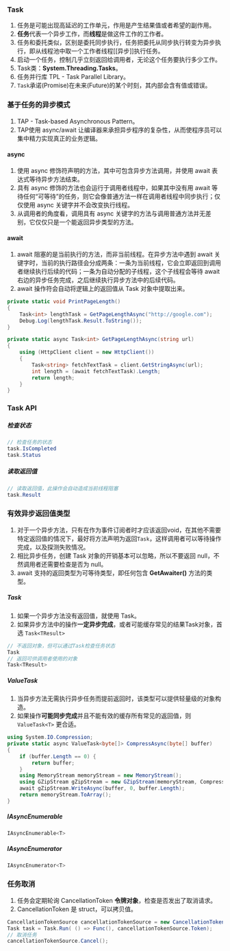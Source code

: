 ### Task

1. 任务是可能出现高延迟的工作单元，作用是产生结果值或者希望的副作用。
2. **任务**代表一个异步工作，而**线程**是做这件工作的工作者。
3. 任务和委托类似，区别是委托同步执行，任务把委托从同步执行转变为异步执行，即从线程池中取一个工作者线程[[异步]]执行任务。
4. 启动一个任务，控制几乎立刻返回给调用者，无论这个任务要执行多少工作。
5. Task类：**System.Threading.Tasks**。
6. 任务并行库 TPL  -  Task Parallel Library。
7. `Task`承诺(Promise)在未来(Future)的某个时刻，其内部会含有值或错误。


### 基于任务的异步模式

1. TAP - Task-based Asynchronous Pattern。
2. TAP使用 async/await 让编译器来承担异步程序的复杂性，从而使程序员可以集中精力实现真正的业务逻辑。

#### async

1. 使用 async 修饰符声明的方法，其中可包含异步方法调用，并使用 await 表达式等待异步方法结束。
2. 具有 async 修饰的方法也会运行于调用者线程中，如果其中没有用 await 等待任何“可等待”的任务，则它会像普通方法一样在调用者线程中同步执行；仅仅使用 async 关键字并不会改变执行线程。
3. 从调用者的角度看，调用具有 async 关键字的方法与调用普通方法并无差别，它仅仅只是一个能返回异步类型的方法。

#### await

1. await 阻塞的是当前执行的方法，而非当前线程。在异步方法中遇到 await 关键字时，当前的执行路径会分成两条：一条为当前线程，它会立即返回到调用者继续执行后续的代码；一条为自动分配的子线程，这个子线程会等待 await 右边的异步任务完成，之后继续执行异步方法中的后续代码。
2. await 操作符会自动将逻辑上的返回值从 Task 对象中提取出来。

```cs
private static void PrintPageLength()
{
    Task<int> lengthTask = GetPageLengthAsync("http://google.com");
    Debug.Log(lengthTask.Result.ToString());
}

private static async Task<int> GetPageLengthAsync(string url)
{
    using (HttpClient client = new HttpClient())
    {
        Task<string> fetchTextTask = client.GetStringAsync(url);
        int length = (await fetchTextTask).Length;  
        return length;
    }
}
```


### Task API

##### 检查状态

```cs
// 检查任务的状态
task.IsCompleted
task.Status
```

##### 读取返回值

```cs
// 读取返回值，此操作会自动造成当前线程阻塞
task.Result
```

### 有效异步返回值类型

1. 对于一个异步方法，只有在作为事件订阅者时才应该返回void，在其他不需要特定返回值的情况下，最好将方法声明为返回`Task`，这样调用者可以等待操作完成，以及探测失败情况。
2. 相比异步任务，创建 Task 对象的开销基本可以忽略，所以不要返回 null，不然调用者还需要检查是否为 null。
3. await 支持的返回类型为可等待类型，即任何包含 **GetAwaiter()** 方法的类型。

##### Task

1. 如果一个异步方法没有返回值，就使用 Task。
2. 如果异步方法中的操作**一定异步完成**，或者可能缓存常见的结果Task对象，首选 `Task<TResult>`


```cs
// 不返回对象，但可以通过Task检查任务状态
Task
// 返回可供调用者使用的对象
Task<TResult>
```

##### ValueTask

1. 当异步方法无需执行异步任务而提前返回时，该类型可以提供轻量级的对象构造。
2. 如果操作**可能同步完成**并且不能有效的缓存所有常见的返回值，则`ValueTask<T>` 更合适。

```cs
using System.IO.Compression;
private static async ValueTask<byte[]> CompressAsync(byte[] buffer)
{
    if (buffer.Length == 0) {
        return buffer;
    }
    using MemoryStream memoryStream = new MemoryStream();
    using GZipStream gZipStream = new GZipStream(memoryStream, CompressionMode.Compress);)
    await gZipStream.WriteAsync(buffer, 0, buffer.Length);
    return memoryStream.ToArray();
}
```

##### IAsyncEnumerable

```cs
IAsyncEnumerable<T>
```

##### IAsyncEnumerator

```cs
IAsyncEnumerator<T>
```





### 任务取消

1. 任务会定期轮询 CancellationToken **令牌对象**，检查是否发出了取消请求。
2. CancellationToken 是 struct，可以拷贝值。

```cs
CancellationTokenSource cancellationTokenSource = new CancellationTokenSource();
Task task = Task.Run( () => Func(), cancellationTokenSource.Token);
// 取消任务
cancellationTokenSource.Cancel();
```
